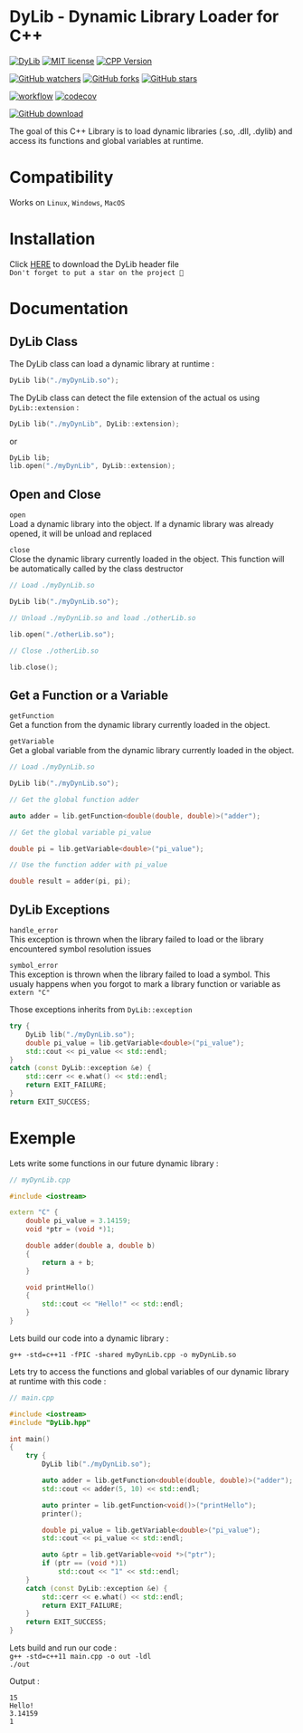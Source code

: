 # DyLib - Dynamic Library Loader for C++  
[![DyLib](https://img.shields.io/badge/DyLib-v1.6.1-blue.svg)](https://github.com/tocola/DyLib/releases/tag/v1.6.1)
[![MIT license](https://img.shields.io/badge/License-MIT-orange.svg)](https://github.com/tocola/DyLib/blob/main/LICENSE)
[![CPP Version](https://img.shields.io/badge/C++-11/14/17/20-darkgreen.svg)](https://isocpp.org/)

[![GitHub watchers](https://img.shields.io/github/watchers/tocola/DyLib?style=social)](https://github.com/tocola/DyLib/watchers/)
[![GitHub forks](https://img.shields.io/github/forks/tocola/DyLib?style=social)](https://github.com/tocola/DyLib/network/members/)
[![GitHub stars](https://img.shields.io/github/stars/tocola/DyLib?style=social)](https://github.com/tocola/DyLib/stargazers/)

[![workflow](https://github.com/tocola/DyLib/actions/workflows/unit_tests.yml/badge.svg)](https://github.com/tocola/DyLib/actions/workflows/unit_tests.yml)
[![codecov](https://codecov.io/gh/tocola/DyLib/branch/main/graph/badge.svg?token=4V6A9B7PII)](https://codecov.io/gh/tocola/DyLib)

[![GitHub download](https://img.shields.io/github/downloads/tocola/DyLib/total?style=for-the-badge)](https://github.com/tocola/DyLib/releases/download/v1.6.1/DyLib.hpp)

The goal of this C++ Library is to load dynamic libraries (.so, .dll, .dylib) and access its functions and global variables at runtime.

# Compatibility
Works on `Linux`, `Windows`, `MacOS`

# Installation

Click [HERE](https://github.com/tocola/DyLib/releases/download/v1.6.1/DyLib.hpp) to download the DyLib header file  
`Don't forget to put a star on the project 🌟`

# Documentation

## DyLib Class

The DyLib class can load a dynamic library at runtime :
```c++
DyLib lib("./myDynLib.so");
```
The DyLib class can detect the file extension of the actual os using `DyLib::extension` :
```c++
DyLib lib("./myDynLib", DyLib::extension);
```
or
```c++
DyLib lib;
lib.open("./myDynLib", DyLib::extension);
```

## Open and Close

`open`  
Load a dynamic library into the object. If a dynamic library was already opened, it will be unload and replaced  

`close`  
Close the dynamic library currently loaded in the object. This function will be automatically called by the class destructor
```c++
// Load ./myDynLib.so

DyLib lib("./myDynLib.so");

// Unload ./myDynLib.so and load ./otherLib.so

lib.open("./otherLib.so");

// Close ./otherLib.so

lib.close();
```

## Get a Function or a Variable

`getFunction`  
Get a function from the dynamic library currently loaded in the object.  

`getVariable`  
Get a global variable from the dynamic library currently loaded in the object.
```c++
// Load ./myDynLib.so

DyLib lib("./myDynLib.so");

// Get the global function adder

auto adder = lib.getFunction<double(double, double)>("adder");

// Get the global variable pi_value

double pi = lib.getVariable<double>("pi_value");

// Use the function adder with pi_value

double result = adder(pi, pi);
```

## DyLib Exceptions

`handle_error`  
This exception is thrown when the library failed to load or the library encountered symbol resolution issues  

`symbol_error`  
This exception is thrown when the library failed to load a symbol.
This usualy happens when you forgot to mark a library function or variable as `extern "C"`  


Those exceptions inherits from `DyLib::exception`
```c++
try {
    DyLib lib("./myDynLib.so");
    double pi_value = lib.getVariable<double>("pi_value");
    std::cout << pi_value << std::endl;
}
catch (const DyLib::exception &e) {
    std::cerr << e.what() << std::endl;
    return EXIT_FAILURE;
}
return EXIT_SUCCESS;
```

# Exemple

Lets write some functions in our future dynamic library :
```c++
// myDynLib.cpp

#include <iostream>

extern "C" {
    double pi_value = 3.14159;
    void *ptr = (void *)1;

    double adder(double a, double b)
    {
        return a + b;
    }

    void printHello()
    {
        std::cout << "Hello!" << std::endl;
    }
}
```

Lets build our code into a dynamic library :  

`g++ -std=c++11 -fPIC -shared myDynLib.cpp -o myDynLib.so`

Lets try to access the functions and global variables of our dynamic library at runtime with this code :
```c++
// main.cpp

#include <iostream>
#include "DyLib.hpp"

int main()
{
    try {
        DyLib lib("./myDynLib.so");

        auto adder = lib.getFunction<double(double, double)>("adder");
        std::cout << adder(5, 10) << std::endl;

        auto printer = lib.getFunction<void()>("printHello");
        printer();

        double pi_value = lib.getVariable<double>("pi_value");
        std::cout << pi_value << std::endl;

        auto &ptr = lib.getVariable<void *>("ptr");
        if (ptr == (void *)1)
            std::cout << "1" << std::endl;
    }
    catch (const DyLib::exception &e) {
        std::cerr << e.what() << std::endl;
        return EXIT_FAILURE;
    }
    return EXIT_SUCCESS;
}
```

Lets build and run our code :  
`g++ -std=c++11 main.cpp -o out -ldl`  
`./out`

Output :
```
15
Hello!
3.14159
1
```
